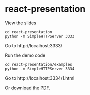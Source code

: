 # react-presentation

View the slides
```
cd react-presentation
python -m SimpleHTTPServer 3333
```
Go to http://localhost:3333/

Run the demo code
```
cd react-presentation/examples
python -m SimpleHTTPServer 3334
```
Go to http://localhost:3334/1.html

Or download the [PDF](https://github.com/pxwise/react-presentation/raw/master/Introduction-to-React.js.pdf).
